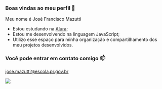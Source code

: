 ### Boas vindas ao meu perfil 🍩

Meu nome é José Francisco Mazutti

- Estou estudando na [Alura](https://www.alura.com.br);
- Estou me desenvolvendo na linguagem JavaScript;
- Utilizo esse espaço para minha organização e compartilhamento dos meu projetos desenvolvidos.

### Você pode entrar em contato comigo 📫

jose.mazutti@escola.pr.gov.br

![](https://minecraft.wiki/images/Squid.gif?8a4c4)


